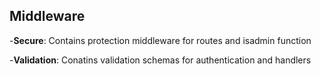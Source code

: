 ## Middleware

-**Secure**: Contains protection middleware for routes and isadmin function

-**Validation**: Conatins validation schemas for authentication and handlers
